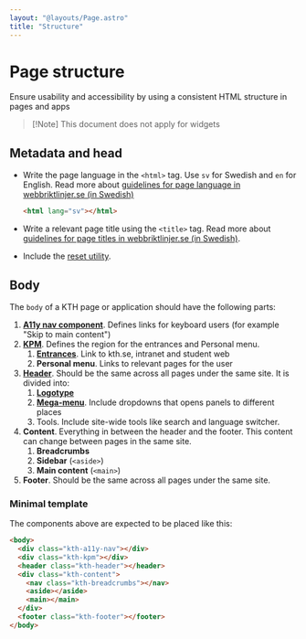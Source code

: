 ```yaml
---
layout: "@layouts/Page.astro"
title: "Structure"
---
```


# Page structure

<p class="lead">Ensure usability and accessibility by using a consistent HTML structure in pages and apps</p>

> [!Note] This document does not apply for widgets

## Metadata and head

- Write the page language in the `<html>` tag. Use `sv` for Swedish and `en` for English. Read more about [guidelines for page language in webbriktlinjer.se (in Swedish)](https://webbriktlinjer.se/riktlinjer/141-ange-sidans-sprak-i-koden/)

  ```html
  <html lang="sv"></html>
  ```

- Write a relevant page title using the `<title>` tag. Read more about [guidelines for page titles in webbriktlinjer.se (in Swedish)](https://webbriktlinjer.se/riktlinjer/135-skriv-beskrivande-sidtitlar/).

- Include the [reset utility](/style/en/utils/reset).

## Body

The `body` of a KTH page or application should have the following parts:

1. [**A11y nav component**](/style/en/components/a11y-nav). Defines links for keyboard users (for example "Skip to main content")
2. [**KPM**](/style/en/components/kpm). Defines the region for the entrances and Personal menu.
   1. [**Entrances**](/style/en/components/entrances). Link to kth.se, intranet and student web
   2. **Personal menu**. Links to relevant pages for the user
3. [**Header**](/style/en/components/header). Should be the same across all pages under the same site. It is divided into:
   1. [**Logotype**](/style/en/components/logotype)
   2. [**Mega-menu**](/style/en/components/mega-menu). Include dropdowns that opens panels to different places
   3. Tools. Include site-wide tools like search and language switcher.
4. **Content**. Everything in between the header and the footer. This content can change between pages in the same site.
   1. **Breadcrumbs**
   2. **Sidebar** (`<aside>`)
   3. **Main content** (`<main>`)
5. **Footer**. Should be the same across all pages under the same site.

### Minimal template

The components above are expected to be placed like this:

```html
<body>
  <div class="kth-a11y-nav"></div>
  <div class="kth-kpm"></div>
  <header class="kth-header"></header>
  <div class="kth-content">
    <nav class="kth-breadcrumbs"></nav>
    <aside></aside>
    <main></main>
  </div>
  <footer class="kth-footer"></footer>
</body>
```
